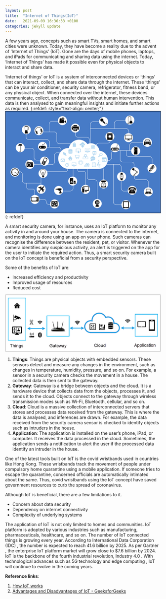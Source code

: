 ```yaml
---
layout: post
title:  "Internet of Things(IoT)"
date:   2021-09-09 16:36:33 +0100
categories: jekyll update
---
```

A few years ago, concepts such as smart TVs, smart homes, and smart cities were unknown. Today, they have become a reality due to the advent of ‘Internet of Things’ (IoT). Gone are the days of mobile phones, laptops, and iPads for communicating and sharing data using the internet. Today, ‘Internet of Things’ has made it possible even for physical objects to interact and share data.

‘Internet of things’ or IoT is a system of interconnected devices or ‘things’ that can interact, collect, and share data through the internet. These ‘things’ can be your air conditioner, security camera, refrigerator, fitness band, or any physical object. When connected over the internet, these devices communicate, collect, and transfer data without human intervention. This data is then analysed to gain meaningful insights and initiate further actions as required.
{:refdef: style="text-align: center;"}
![Internet of Things](/assets/images/image1.png)                                                                                                      
{: refdef}

A smart security camera, for instance, uses an IoT platform to monitor any activity in and around your house. The camera is connected to the internet, and monitoring is done using an app on your phone. Such cameras can recognise the difference between the resident, pet, or visitor. Whenever the camera identifies any suspicious activity, an alert is triggered on the app for the user to initiate the required action. Thus, a smart security camera built on the IoT concept is beneficial from a security perspective.

Some of the benefits of IoT are:
- Increased efficiency and productivity
- Improved usage of resources
- Reduced cost

![Internet of Things](assets/images/image2.png)                                                                                                      


1. **Things**: Things are physical objects with embedded sensors. These sensors detect and measure any changes in the environment, such as changes in temperature, humidity, pressure, and so on. For example, a sensor in a security camera checks the movement in a house. The collected data is then sent to the gateway.
2.	**Gateway**: Gateway is a bridge between objects and the cloud. It is a hardware device that collects data from the objects, processes it, and sends it to the cloud. Objects connect to the gateway through wireless transmission modes such as Wi-Fi, Bluetooth, cellular, and so on.
3.	**Cloud**: Cloud is a massive collection of interconnected servers that stores and processes data received from the gateway. This is where the data is analysed, and inferences are drawn. For example, the data received from the security camera sensor is checked to identify objects such as intruders in the house.
4.	**Application**: The application is installed on the user’s phone, iPad, or computer. It receives the data processed in the cloud. Sometimes, the application sends a notification to alert the user if the processed data identify an intruder in the house.

One of the latest tools built on IoT is the covid wristbands used in countries like Hong Kong. These wristbands track the movement of people under compulsory home quarantine using a mobile application. If someone tries to escape the quarantine, concerned officials are automatically intimated about the same. Thus, covid wristbands using the IoT concept have saved government resources to curb the spread of coronavirus.

Although IoT is beneficial, there are a few limitations to it.
- Concern about data security
- Dependency on internet connectivity
- Complexity of underlying systems

The application of IoT is not only limited to homes and communities. IoT platform is adopted by various industries such as manufacturing, pharmaceuticals, healthcare, and so on. The number of IoT connected things is growing every year. According to International Data Corporation (IDC)  , the number is expected to reach 41.6 billion by 2025. As per Gartner , the enterprise IoT platform market will grow close to $7.6 billion by 2024. IoT is the backbone of the fourth industrial revolution, Industry 4.0 . With technological advances such as 5G technology  and edge computing , IoT will continue to evolve in the coming years.

**Reference links**:
1. [How IoT works](https://data-flair.training/blogs/how-iot-works/)
2. [Advantages and Disadvantages of IoT - GeeksforGeeks](https://www.geeksforgeeks.org/advantages-and-disadvantages-of-iot/)
